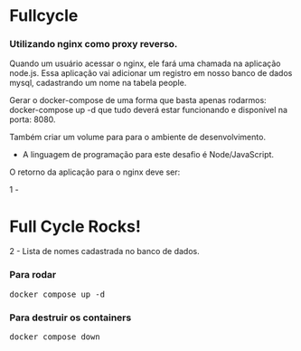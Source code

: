 # Fullcycle

### Utilizando nginx como proxy reverso. 
Quando um usuário acessar o nginx, ele fará uma chamada na aplicação node.js. Essa aplicação vai adicionar um registro em nosso banco de dados mysql, cadastrando um nome na tabela people.

Gerar o docker-compose de uma forma que basta apenas rodarmos: docker-compose up -d que tudo deverá estar funcionando e disponível na porta: 8080.

Também criar um volume para para o ambiente de desenvolvimento. 

* A linguagem de programação para este desafio é Node/JavaScript.

O retorno da aplicação para o nginx deve ser:

1 - <h1>Full Cycle Rocks!</h1>

2 - Lista de nomes cadastrada no banco de dados.


### Para rodar
<pre>
docker compose up -d
</pre>

### Para destruir os containers
<pre>
docker compose down
</pre>